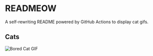 # READMEOW

A self-rewriting README powered by GitHub Actions to display cat gifs.

## Cats

![Bored Cat GIF](https://media1.giphy.com/media/mlvseq9yvZhba/200.gif?cid=9acd02dacdpvecf4b206fao11d0yynnhzqjhzhk9pxwhwftk&ep=v1_gifs_search&rid=200.gif&ct=g)
